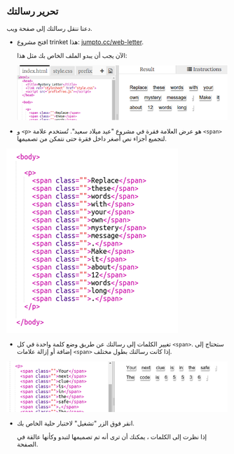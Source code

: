 ## تحرير رسالتك

دعنا ننقل رسالتك إلى صفحة ويب.

+ افتح مشروع trinket هذا: <a href="http://jumpto.cc/web-letter" target="_blank">jumpto.cc/web-letter</a>.
    
    الآن يجب أن يبدو الملف الخاص بك مثل هذا:
    
    ![لقطة الشاشة](images/letter-starter.png)

+ و `<p>` هو عرض العلامة فقرة في مشروع "عيد ميلاد سعيد". تُستخدم علامة `<span>` لتجميع أجزاء نص أصغر داخل فقرة حتى نتمكن من تصميمها.

![لقطة شاشة](images/letter-placeholder.png)

+ تغيير الكلمات إلى رسالتك عن طريق وضع كلمة واحدة في كل `<span>`. ستحتاج إلى إضافة أو إزالة علامات `<span>` إذا كانت رسالتك بطول مختلف. 

![لقطة شاشة](images/letter-message.png)

+ انقر فوق الزر "تشغيل" لاختبار حلية الخاص بك.
    
    إذا نظرت إلى الكلمات ، يمكنك أن ترى أنه تم تصميمها لتبدو وكأنها عالقة في الصفحة.